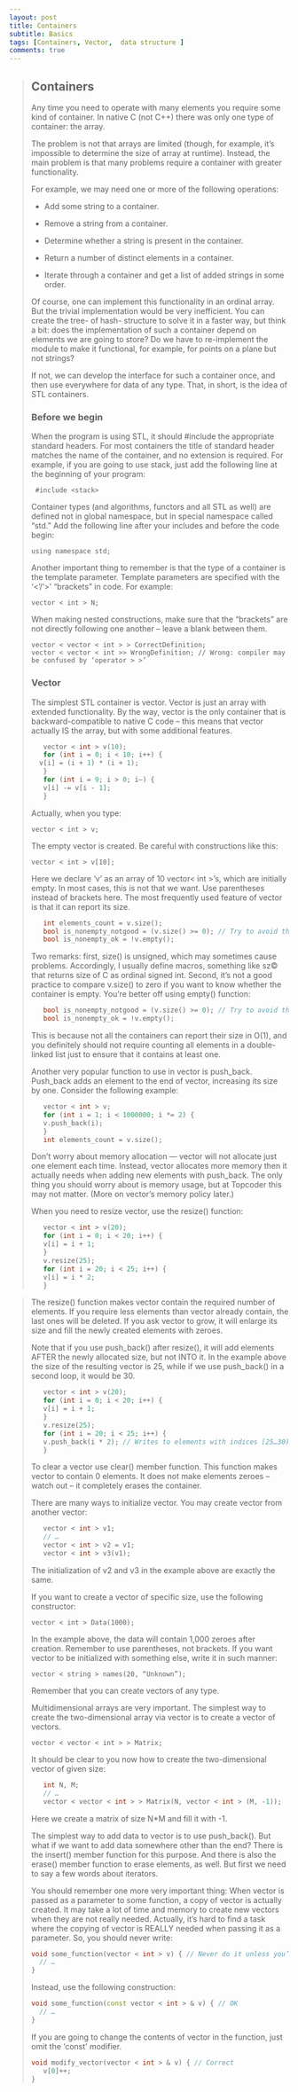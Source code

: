 ```yaml
---
layout: post
title: Containers
subtitle: Basics
tags: [Containers, Vector,  data structure ]
comments: true
---
```



> ## Containers
> 
> Any time you need to operate with many elements you require some kind of container. In native C (not C++) there was only one type of container: the array.  
>   
> The problem is not that arrays are limited (though, for example, it’s impossible to determine the size of array at runtime). Instead, the main problem is that many problems require a container with greater functionality.  
>   
> For example, we may need one or more of the following operations:
> 
> -   Add some string to a container.
>     
> -   Remove a string from a container.
>     
> -   Determine whether a string is present in the container.
>     
> -   Return a number of distinct elements in a container.
>     
> -   Iterate through a container and get a list of added strings in some order.
>     
> 
>   
> Of course, one can implement this functionality in an ordinal array. But the trivial implementation would be very inefficient. You can create the tree- of hash- structure to solve it in a faster way, but think a bit: does the implementation of such a container depend on elements we are going to store? Do we have to re-implement the module to make it functional, for example, for points on a plane but not strings?  
>   
> If not, we can develop the interface for such a container once, and then use everywhere for data of any type. That, in short, is the idea of STL containers.  
>   
>   
>   
> 
> ### Before we begin
> 
> When the program is using STL, it should #include the appropriate standard headers. For most containers the title of standard header matches the name of the container, and no extension is required. For example, if you are going to use stack, just add the following line at the beginning of your program:  
>   
> 
>      #include <stack>
>     
> 
>   
> Container types (and algorithms, functors and all STL as well) are defined not in global namespace, but in special namespace called “std.” Add the following line after your includes and before the code begin:  
>   
> 
>     using namespace std;
>     
> 
>   
> Another important thing to remember is that the type of a container is the template parameter. Template parameters are specified with the ‘<’/’>’ “brackets” in code. For example:  
>   
> 
>     vector < int > N;
>     
> 
>   
> When making nested constructions, make sure that the “brackets” are not directly following one another – leave a blank between them.  
>   
> 
>     
>     vector < vector < int > > CorrectDefinition;
>     vector < vector < int >> WrongDefinition; // Wrong: compiler may be confused by ‘operator > >’
>     
> 
>   
>   
>   
> 
> ### Vector
> 
> The simplest STL container is vector. Vector is just an array with extended functionality. By the way, vector is the only container that is backward-compatible to native C code – this means that vector actually IS the array, but with some additional features.  
>   
> 
> ``` C++
>    vector < int > v(10);
>    for (int i = 0; i < 10; i++) {
>   v[i] = (i + 1) * (i + 1);
>    }
>    for (int i = 9; i > 0; i–) {
>    v[i] -= v[i - 1];
>    }
> ```
>     
> 
>   
> Actually, when you type:  
>   
> 
>     vector < int > v;
>     
> 
>   
> The empty vector is created. Be careful with constructions like this:  
>   
> 
>     vector < int > v[10];
>     
> 
>   
> Here we declare ‘v’ as an array of 10 vector< int >’s, which are initially empty. In most cases, this is not that we want. Use parentheses instead of brackets here. The most frequently used feature of vector is that it can report its size.  
>   
> ``` C++
>    int elements_count = v.size();
>    bool is_nonempty_notgood = (v.size() >= 0); // Try to avoid this
>    bool is_nonempty_ok = !v.empty();
> ```    
> 
>   
> Two remarks: first, size() is unsigned, which may sometimes cause problems. Accordingly, I usually define macros, something like sz© that returns size of C as ordinal signed int. Second, it’s not a good practice to compare v.size() to zero if you want to know whether the container is empty. You’re better off using empty() function:  
>   
> ``` C++
>    bool is_nonempty_notgood = (v.size() >= 0); // Try to avoid this
>    bool is_nonempty_ok = !v.empty();
> ```    
> 
>   
> This is because not all the containers can report their size in O(1), and you definitely should not require counting all elements in a double-linked list just to ensure that it contains at least one.  
>   
> Another very popular function to use in vector is push\_back. Push\_back adds an element to the end of vector, increasing its size by one. Consider the following example:  
>   
> ``` C++
>    vector < int > v;
>    for (int i = 1; i < 1000000; i *= 2) {
>    v.push_back(i);
>    }
>    int elements_count = v.size();
>  ```   
> 
>   
> Don’t worry about memory allocation — vector will not allocate just one element each time. Instead, vector allocates more memory then it actually needs when adding new elements with push\_back. The only thing you should worry about is memory usage, but at Topcoder this may not matter. (More on vector’s memory policy later.)  
>   
> When you need to resize vector, use the resize() function:  
>   
> ``` C++
>    vector < int > v(20);
>    for (int i = 0; i < 20; i++) {
>    v[i] = i + 1;
>    }
>    v.resize(25);
>    for (int i = 20; i < 25; i++) {
>    v[i] = i * 2;
>    }
> ```
  
> 
>   
> The resize() function makes vector contain the required number of elements. If you require less elements than vector already contain, the last ones will be deleted. If you ask vector to grow, it will enlarge its size and fill the newly created elements with zeroes.  
>   
> Note that if you use push\_back() after resize(), it will add elements AFTER the newly allocated size, but not INTO it. In the example above the size of the resulting vector is 25, while if we use push\_back() in a second loop, it would be 30.  
>   
> ``` C++
>    vector < int > v(20);
>    for (int i = 0; i < 20; i++) {
>    v[i] = i + 1;
>    }
>    v.resize(25);
>    for (int i = 20; i < 25; i++) {
>    v.push_back(i * 2); // Writes to elements with indices [25…30), not [20…25) ! <
>    }
> ```  
> 
>   
> To clear a vector use clear() member function. This function makes vector to contain 0 elements. It does not make elements zeroes – watch out – it completely erases the container.  
>   
> There are many ways to initialize vector. You may create vector from another vector:  
>   
> ``` C++
>    vector < int > v1;
>    // …
>    vector < int > v2 = v1;
>    vector < int > v3(v1);
>
> ```    
> 
>   
> The initialization of v2 and v3 in the example above are exactly the same.  
>   
> If you want to create a vector of specific size, use the following constructor:  
>   
> 
>     vector < int > Data(1000);
>     
> 
>   
> In the example above, the data will contain 1,000 zeroes after creation. Remember to use parentheses, not brackets. If you want vector to be initialized with something else, write it in such manner:  
>   
> 
>     vector < string > names(20, “Unknown”);
>     
> 
>   
> Remember that you can create vectors of any type.  
>   
> Multidimensional arrays are very important. The simplest way to create the two-dimensional array via vector is to create a vector of vectors.  
>   
> 
>     vector < vector < int > > Matrix;
>     
> 
>   
> It should be clear to you now how to create the two-dimensional vector of given size:  
>   
> ``` C++
>    int N, M;
>    // …
>    vector < vector < int > > Matrix(N, vector < int > (M, -1));
> ```    
> 
>   
> Here we create a matrix of size N\*M and fill it with -1.  
>   
> The simplest way to add data to vector is to use push\_back(). But what if we want to add data somewhere other than the end? There is the insert() member function for this purpose. And there is also the erase() member function to erase elements, as well. But first we need to say a few words about iterators.  
>   
> You should remember one more very important thing: When vector is passed as a parameter to some function, a copy of vector is actually created. It may take a lot of time and memory to create new vectors when they are not really needed. Actually, it’s hard to find a task where the copying of vector is REALLY needed when passing it as a parameter. So, you should never write:  
>   
> ``` C++
> void some_function(vector < int > v) { // Never do it unless you’re sure what you do!
>   // …
> }
> ```    
> 
>   
> Instead, use the following construction:  
>   
> 
> ``` C++
> void some_function(const vector < int > & v) { // OK
>   // …
> }
> ```  
>     
> 
>   
> If you are going to change the contents of vector in the function, just omit the ‘const’ modifier.  
>   
> 
> ``` C++
> void modify_vector(vector < int > & v) { // Correct
>    v[0]++;
> }
> ```  